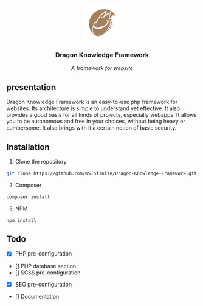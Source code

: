 <div align="center">
    <img alt="logo" src=".ksinf/logo_badge.png" height="95">
    <h3>Dragon Knowledge Framework</h3>
    <p><em>A framework for website</em></p>
</div>

## presentation
Dragon Knowledge Framework is an easy-to-use php framework for websites. Its architecture is simple to understand yet effective. It also provides a good basis for all kinds of projects, especially webapps. It allows you to be autonomous and free in your choices, without being heavy or cumbersome. It also brings with it a certain notion of basic security.

## Installation
1. Clone the repository
```sh
git clone https://github.com/KSInfinite/Dragon-Knowledge-Framework.git
```

2. Composer
```sh
composer install
```
3. NPM
```
npm install
```

## Todo
- [x] PHP pre-configuration
- [] PHP database section
- [] SCSS pre-configuration
- [x] SEO pre-configuration
- [] Documentation